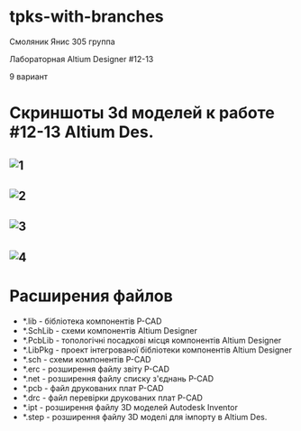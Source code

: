# tpks-with-branches

Смоляник Янис 305 группа

Лабораторная Altium Designer #12-13

9 вариант

# Скриншоты 3d моделей к работе #12-13 Altium Des. 

![1](https://user-images.githubusercontent.com/45494170/82732708-9b16e900-9d17-11ea-8502-618a6989ea24.png)
 -------------------------------------------------------------------------------------------------------------
![2](https://user-images.githubusercontent.com/45494170/82732770-f6e17200-9d17-11ea-8327-9993b2071b6c.png)
 -------------------------------------------------------------------------------------------------------------
![3](https://user-images.githubusercontent.com/45494170/82732797-27291080-9d18-11ea-87bf-bf7842ee2bdc.png)
 -------------------------------------------------------------------------------------------------------------
![4](https://user-images.githubusercontent.com/45494170/82732806-3740f000-9d18-11ea-9d8f-e711b8269527.png)
 -------------------------------------------------------------------------------------------------------------



# Расширения файлов

- *.lib - бібліотека компонентів P-CAD
- *.SchLib - схеми компонентів Altium Designer
- *.PcbLib - топологічні посадкові місця компонентів Altium Designer
- *.LibPkg - проект інтегрованої бібліотеки компонентів Altium Designer
- *.sch - схеми компонентів P-CAD
- *.erc - розширення файлу звіту P-CAD
- *.net - розширення файлу списку з'єднань P-CAD
- *.pcb - файл друкованих плат P-CAD
- *.drc - файл перевірки друкованих плат P-CAD
- *.ipt - розширення файлу 3D моделей Autodesk Inventor
- *.step - розширення файлу 3D моделі для імпорту в Altium Des.
